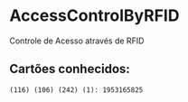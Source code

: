 # AccessControlByRFID
Controle de Acesso através de RFID




## Cartões conhecidos:

    (116) (106) (242) (1): 1953165825
